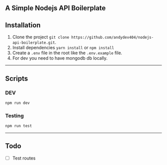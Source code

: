 ## A Simple Nodejs API Boilerplate

## Installation

1. Clone the project `git clone https://github.com/andydev404/nodejs-api-boilerplate.git`.
2. Install dependencies `yarn install` or `npm install`
3. Create a `.env` file in the root like the `.env.example` file.
4. For dev you need to have mongodb db locally.

---

## Scripts

### DEV

```bash
npm run dev
```

### Testing

```bash
npm run test
```

---

## Todo

- [ ] Test routes
